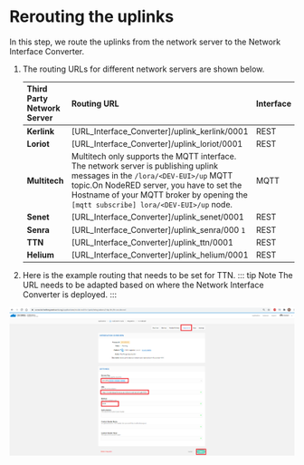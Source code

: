 <html>
<a id="top"></a>
</html>

# Rerouting the uplinks
In this step, we route the uplinks from the network server to the Network Interface Converter.
 
1. The routing URLs for different network servers are shown below.<br/>

    | Third Party Network Server | Routing URL | Interface | 
    | -------------------------- | ----------- | --------- | 
    |  **Kerlink** |  [URL_Interface_Converter]/uplink_kerlink/0001 |  REST | 
    | **Loriot** |  [URL_Interface_Converter]/uplink_loriot/0001 |  REST | 
    | **Multitech** |  Multitech only supports the MQTT interface. The network server is publishing uplink messages in the `/lora/<DEV-EUI>/up` MQTT topic.On NodeRED server, you have to set the Hostname of your MQTT broker by opening the `[mqtt subscribe] lora/<DEV-EUI>/up` node.<br/> |  MQTT | 
    | **Senet** |  [URL_Interface_Converter]/uplink_senet/0001 |  REST | 
    | **Senra** |  [URL_Interface_Converter]/uplink_senra/000 `1` |  REST | 
    | **TTN** |  [URL_Interface_Converter]/uplink_ttn/0001 |  REST | 
    | **Helium** |  [URL_Interface_Converter]/uplink_helium/0001 |  REST | 
2. Here is the example routing that needs to be set for TTN. 
::: tip Note
 The URL needs to be adapted based on where the Network Interface Converter is deployed.
:::
<img src="./images/Integration3PNS-TTN-Norbertv2/Step 4 Route the uplinks from.png" border="0" />